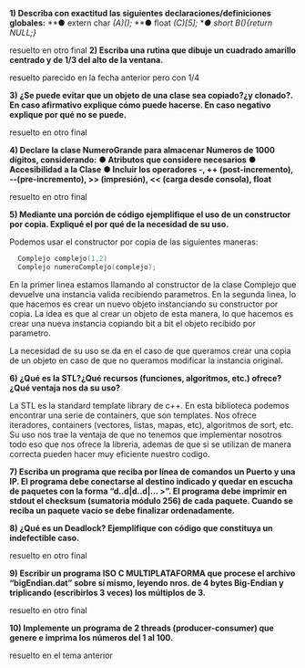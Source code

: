 **1) Describa con exactitud las siguientes declaraciones/definiciones globales:**
**● extern char *(*A)();**
**● float *(*C)[5];**
**● short *B(){return NULL;}**

resuelto en otro final
**2) Escriba una rutina que dibuje un cuadrado amarillo centrado y de 1/3 del alto de la ventana.**

resuelto parecido en la fecha anterior pero con 1/4

**3) ¿Se puede evitar que un objeto de una clase sea copiado?¿y clonado?. En caso afirmativo explique cómo puede hacerse. En caso negativo explique por qué no se puede.**

resuelto en otro final

**4) Declare la clase NumeroGrande para almacenar Numeros de 1000 dígitos, considerando:**
**● Atributos que considere necesarios**
**● Accesibilidad a la Clase**
**● Incluir los operadores -, ++ (post-incremento), --(pre-incremento), >> (impresión), << (carga desde consola), float**

resuelto en otro final

**5) Mediante una porción de código ejemplifique el uso de un constructor por copia. Expliqué el por qué de la necesidad de su uso.**

Podemos usar el constructor por copia de las siguientes maneras:

```c
  Complejo complejo(1,2)
  Complejo numeroComplejo(complejo);
```

En la primer linea estamos llamando al constructor de la clase Complejo que devuelve una instancia valida recibiendo parametros. En la segunda linea, lo que hacemos es crear un nuevo objeto instanciando su constructor por copia. La idea es que al crear un objeto de esta manera, lo que hacemos es crear una nueva instancia copiando bit a bit el objeto recibido por parametro.

La necesidad de su uso se da en el caso de que queramos crear una copia de un objeto en caso de que no queramos modificar la instancia original.

**6) ¿Qué es la STL?¿Qué recursos (funciones, algoritmos, etc.) ofrece?¿Qué ventaja nos da su uso?**

La STL es la standard template library de c++. En esta biblioteca podemos encontrar una serie de containers, que son templates. Nos ofrece iteradores, containers (vectores, listas, mapas, etc), algoritmos de sort, etc. Su uso nos trae la ventaja de que no tenemos que implementar nosotros todo eso que nos ofrece la libreria, ademas de que si se utilizan de manera correcta pueden hacer muy eficiente nuestro codigo.  

**7) Escriba un programa que reciba por línea de comandos un Puerto y una IP. El programa debe conectarse al destino indicado y quedar en escucha de paquetes con la forma “d..d|d..d|… >”. El programa debe imprimir en stdout el checksum (sumatoria módulo 256) de cada paquete. Cuando se reciba un paquete vacío se debe finalizar ordenadamente.**



**8) ¿Qué es un Deadlock? Ejemplifique con código que constituya un indefectible caso.**

resuelto en otro final

**9) Escribir un programa ISO C MULTIPLATAFORMA que procese el archivo “bigEndian.dat” sobre sí mismo, leyendo nros. de 4 bytes Big-Endian y triplicando (escribirlos 3 veces) los múltiplos de 3.**

resuelto en otro final

**10) Implemente un programa de 2 threads (producer-consumer) que genere e imprima los números del 1 al 100.**

resuelto en el tema anterior
